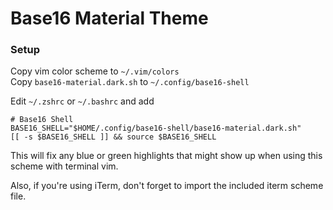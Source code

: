 # Base16 Material Theme

### Setup

Copy vim color scheme to `~/.vim/colors`    
Copy `base16-material.dark.sh` to `~/.config/base16-shell`

Edit `~/.zshrc` or `~/.bashrc` and add

```
# Base16 Shell
BASE16_SHELL="$HOME/.config/base16-shell/base16-material.dark.sh"
[[ -s $BASE16_SHELL ]] && source $BASE16_SHELL
```

This will fix any blue or green highlights that might show up when using this scheme with terminal vim.

Also, if you're using iTerm, don't forget to import the included iterm scheme file.
